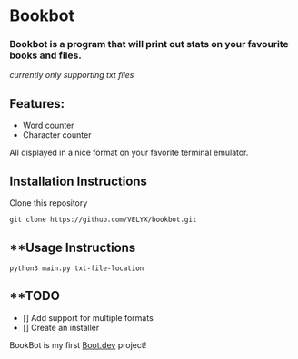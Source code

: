 # **Bookbot**

### Bookbot is a program that will print out stats on your favourite books and files.

*currently only supporting txt files*

## Features:  

- Word counter  
- Character counter

All displayed in a nice format on your favorite terminal emulator.

## **Installation Instructions**
Clone this repository

    git clone https://github.com/VELYX/bookbot.git

## **Usage Instructions

    python3 main.py txt-file-location

## **TODO
- [] Add support for multiple formats
- [] Create an installer

BookBot is my first [Boot.dev](https://www.boot.dev) project!
